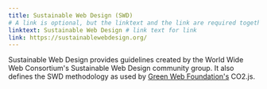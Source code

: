 ```yaml
---
title: Sustainable Web Design (SWD)
# A link is optional, but the linktext and the link are required together
linktext: Sustainable Web Design # link text for link
link: https://sustainablewebdesign.org/
---
```


Sustainable Web Design provides guidelines created by the World Wide Web Consortium's Sustainable Web Design community group. It also defines the SWD methodology as used by [Green Web Foundation's](#green-web-foundation) CO2.js.